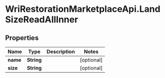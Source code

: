 # WriRestorationMarketplaceApi.LandSizeReadAllInner

## Properties
Name | Type | Description | Notes
------------ | ------------- | ------------- | -------------
**name** | **String** |  | [optional] 
**size** | **String** |  | [optional] 


